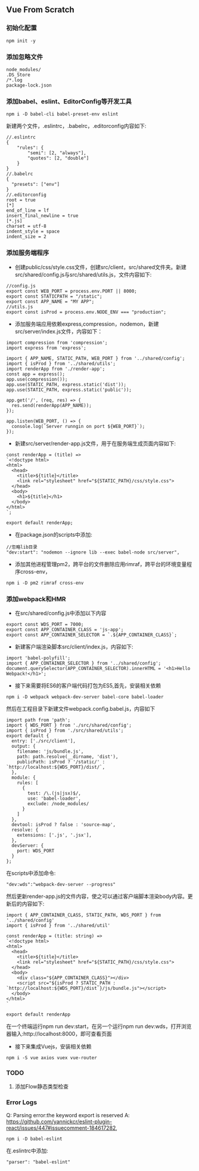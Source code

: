 ## Vue From Scratch
### 初始化配置
```
npm init -y
```
### 添加忽略文件
```
node_modules/
.DS_Store
/*.log
package-lock.json
```

### 添加babel、eslint、EditorConfig等开发工具
```
npm i -D babel-cli babel-preset-env eslint
```
新建两个文件，.eslintrc，.babelrc，.editorconfig内容如下:
```
//.eslintrc
{
    "rules": {
        "semi": [2, "always"],
        "quotes": [2, "double"]
    }
}
//.babelrc
{
  "presets": ["env"]
}
//.editorconfig
root = true
[*]
end_of_line = lf
insert_final_newline = true
[*.js]
charset = utf-8
indent_style = space
indent_size = 2
```
### 添加服务端程序
- 创建public/css/style.css文件，创建src/client，src/shared文件夹。新建src/shared/config.js与src/shared/utils.js，文件内容如下:
```
//config.js
export const WEB_PORT = process.env.PORT || 8000;
export const STATICPATH = "/static";
export const APP_NAME = "MY APP";
//utils.js
export const isProd = process.env.NODE_ENV === "production";
```
- 添加服务端应用依赖express,compression，nodemon，新建src/server/index.js文件，内容如下：
```
import compression from 'compression';
import express from 'express';

import { APP_NAME, STATIC_PATH, WEB_PORT } from '../shared/config';
import { isProd } from '../shared/utils';
import renderApp from './render-app';
const app = express();
app.use(compression());
app.use(STATIC_PATH, express.static('dist'));
app.use(STATIC_PATH, express.static('public'));

app.get('/', (req, res) => {
  res.send(renderApp(APP_NAME));
});

app.listen(WEB_PORT, () => {
  console.log(`Server runngin on port ${WEB_PORT}`);
});
```
- 新建src/server/render-app.js文件，用于在服务端生成页面内容如下:
```
const renderApp = (title) =>
`<!doctype html>
<html>
  <head>
    <title>${title}</title>
    <link rel="stylesheet" href="${STATIC_PATH}/css/style.css">
  </head>
  <body>
    <h1>${title}</h1>
  </body>
</html>
`;

export default renderApp;
```
- 在package.json的scripts中添加:
```
//忽略lib目录
"dev:start": "nodemon --ignore lib --exec babel-node src/server",
```
- 添加其他进程管理pm2，跨平台的文件删除应用rimraf，跨平台的环境变量程序cross-env，
```
npm i -D pm2 rimraf cross-env
```

### 添加webpack和HMR
- 在src/shared/config.js中添加以下内容
```
export const WDS_PORT = 7000;
export const APP_CONTAINER_CLASS = 'js-app';
export const APP_CONTAINER_SELECTOR = `.${APP_CONTAINER_CLASS}`;
```
- 新建客户端渲染脚本src/client/index.js，内容如下:
```
import 'babel-polyfill';
import { APP_CONTAINER_SELECTOR } from '../shared/config';
document.querySelector(APP_CONTAINER_SELECTOR).innerHTML = '<h1>Hello Webpack!</h1>';
```
- 接下来需要将ES6的客户端代码打包为ES5,首先，安装相关依赖
```
npm i -D webpack webpack-dev-server babel-core babel-loader
```
然后在工程目录下新建文件webpack.config.babel.js，内容如下
```
import path from 'path';
import { WDS_PORT } from './src/shared/config';
import { isProd } from './src/shared/utils';
export default {
  entry: ['./src/client'],
  output: {
    filename: 'js/bundle.js',
    path: path.resolve(__dirname, 'dist'),
    publicPath: isProd ? '/static/' : `http://localhost:${WDS_PORT}/dist/`,
  },
  module: {
    rules: [
      {
        test: /\.(js|jsx)$/,
        use: 'babel-loader',
        exclude: /node_modules/
      }
    ]
  },
  devtool: isProd ? false : 'source-map',
  resolve: {
    extensions: ['.js', '.jsx'],
  },
  devServer: {
    port: WDS_PORT
  }
};
```
在scripts中添加命令:
```
"dev:wds":"webpack-dev-server --progress"
```
然后更新render-app.js的文件内容，使之可以通过客户端脚本渲染body内容。更新后的内容如下:
```
import { APP_CONTAINER_CLASS, STATIC_PATH, WDS_PORT } from '../shared/config'
import { isProd } from '../shared/util'

const renderApp = (title: string) =>
`<!doctype html>
<html>
  <head>
    <title>${title}</title>
    <link rel="stylesheet" href="${STATIC_PATH}/css/style.css">
  </head>
  <body>
    <div class="${APP_CONTAINER_CLASS}"></div>
    <script src="${isProd ? STATIC_PATH : `http://localhost:${WDS_PORT}/dist`}/js/bundle.js"></script>
  </body>
</html>
`

export default renderApp
```
在一个终端运行npm run dev:start，在另一个运行npm run dev:wds，打开浏览器输入:http://localhost:8000，即可查看页面

- 接下来集成Vuejs，安装相关依赖
```
npm i -S vue axios vuex vue-router
```

### TODO
1. 添加Flow静态类型检查


### Error Logs
 Q: Parsing error:the keyword export is reserved
 A: https://github.com/yannickcr/eslint-plugin-react/issues/447#issuecomment-184617282,
 ```
 npm i -D babel-eslint
 ```
 在.eslintrc中添加:
 ```
 "parser": "babel-eslint"
 ```
